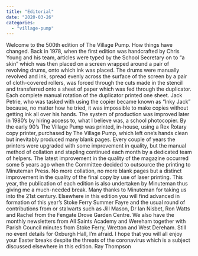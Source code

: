 ```yaml
---
title: "Editorial"
date: "2020-03-26"
categories: 
  - "village-pump"
---
```


Welcome to the 500th edition of The Village Pump. How things have changed. Back in 1978, when the first edition was handcrafted by Chris Young and his team, articles were typed by the School Secretary on to “a skin” which was then placed on a screen wrapped around a pair of revolving drums, onto which ink was placed. The drums were manually revolved and ink, spread evenly across the surface of the screen by a pair of cloth-covered rollers, was forced through the cuts made in the stencil and transferred onto a sheet of paper which was fed through the duplicator. Each complete manual rotation of the duplicator printed one sheet. Jack Petrie, who was tasked with using the copier became known as “Inky Jack” because, no matter how he tried, it was impossible to make copies without getting ink all over his hands. The system of production was improved later in 1980’s by hiring access to, what I believe was, a school photocopier. By the early 90’s The Village Pump was printed, in-house, using a Rex Rotary copy printer, purchased by The Village Pump, which left one’s hands clean but inevitably produced many blank pages. Every couple of years the printers were upgraded with some improvement in quality, but the manual method of collation and stapling continued each month by a dedicated team of helpers. The latest improvement in the quality of the magazine occurred some 5 years ago when the Committee decided to outsource the printing to Minuteman Press. No more collation, no more blank pages but a distinct improvement in the quality of the final copy by use of laser printing. This year, the publication of each edition is also undertaken by Minuteman thus giving me a much-needed break. Many thanks to Minuteman for taking us into the 21st century. Elsewhere in this edition you will find advanced in formation of this year’s Stoke Ferry Summer Fayre and the usual round of contributions from or stalwarts such as Jill Mason, Dr Ian Nisbet, Ron Watts and Rachel from the Fengate Drove Garden Centre. We also have the monthly newsletters from All Saints Academy and Wereham together with Parish Council minutes from Stoke Ferry, Wretton and West Dereham. Still no event details for Oxburgh Hall, I’m afraid. I hope that you will all enjoy your Easter breaks despite the threats of the coronavirus which is a subject discussed elsewhere in this edition. Ray Thompson
